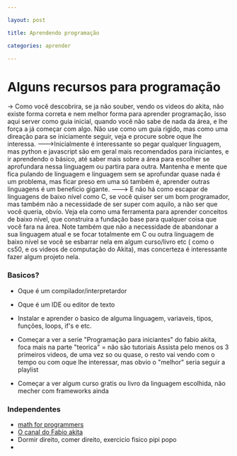 ```yaml
---

layout: post

title: Aprendendo programação

categories: aprender

---
```


# Alguns recursos para programação

-> Como você descobrira, se ja não souber, vendo os videos do akita, não existe forma correta e nem melhor forma para aprender programação, isso aqui server como guia inicial, quando você não sabe de nada da área, e lhe força a já começar com algo. Não use como um guia rigido, mas como uma direação para se iniciamente seguir, veja e procure sobre oque lhe interessa.
    --->Inicialmente é interessante so pegar qualquer linguagem, mas python e javascript são em geral mais recomendados para iniciantes, e ir aprendendo o básico, até saber mais sobre a área para escolher se aprofundara nessa linguagem ou partira para outra. Mantenha e mente que fica pulando de linguagem e linguagem sem se aprofundar quase nada é um problema, mas ficar preso em uma só também é, aprender outras linguagens é um beneficio gigante. 
   ---> E não há como escapar de linguagens de baixo nível como C, se você quiser ser um bom programador, mas também não a necessidade de ser super com aquilo, a não ser que você queria, obvío. Veja ela como uma ferramenta para aprender conceitos de baixo nível, que construira a fundação base para qualquer coisa que você fara na área. Note também que não a necessidade de abandonar a sua linguagem atual e se focar totalmente em C ou outra linguagem de baixo nível se você se esbarrar nela em algum curso/livro etc ( como o cs50, e os videos de computação do Akita), mas concerteza é interessante fazer algum projeto nela.
	




### Basicos?

- Oque é um compilador/interpretardor
- Oque é um IDE ou editor de texto
- Instalar e aprender o basico de alguma linguagem, variaveis, tipos, funções, loops, if's e etc.
- Começar a ver a serie "Programação para iniciantes" do fabio akita, foca mais na parte "teorica" = não são tutoriais
	Assista pelo menos os 3 primeiros videos, de uma vez so ou quase, o resto vai vendo com o tempo ou com oque lhe interessar, mas obvio o "melhor" seria seguir a playlist

- Começar a ver algum curso gratis ou livro da linguagem escolhida, não mecher com frameworks ainda


### Independentes

- [math for programmers](https://www.youtube.com/watch?v=2SpuBqvNjHI)
- [O canal do Fabio akita](https://www.youtube.com/user/AkitaOnRails)
- Dormir direito, comer direito, exercicio fisico pipi popo
- 